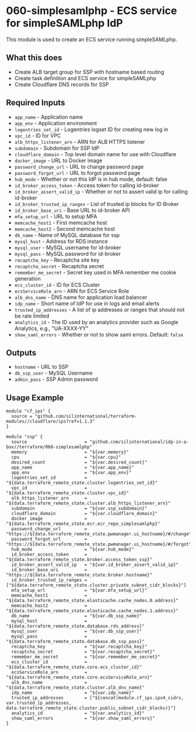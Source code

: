 # 060-simplesamlphp - ECS service for simpleSAMLphp IdP
This module is used to create an ECS service running simpleSAMLphp.

## What this does

 - Create ALB target group for SSP with hostname based routing
 - Create task definition and ECS service for simpleSAMLphp
 - Create Cloudflare DNS records for SSP

## Required Inputs

 - `app_name` - Application name
 - `app_env` - Application environment
 - `logentries_set_id` - Logentries logset ID for creating new log in
 - `vpc_id` - ID for VPC
 - `alb_https_listener_arn` - ARN for ALB HTTPS listener
 - `subdomain` - Subdomain for SSP IdP
 - `cloudflare_domain` - Top level domain name for use with Cloudflare
 - `docker_image` - URL to Docker image
 - `password_change_url` - URL to change password page
 - `password_forgot_url` - URL to forgot password page
 - `hub_mode` - Whether or not this IdP is in hub mode, default: false
 - `id_broker_access_token` - Access token for calling id-broker
 - `id_broker_assert_valid_ip` - Whether or not to assert valid ip for calling id-broker
 - `id_broker_trusted_ip_ranges` - List of trusted ip blocks for ID Broker
 - `id_broker_base_uri` - Base URL to id-broker API
 - `mfa_setup_url` - URL to setup MFA
 - `memcache_host1` - First memcache host
 - `memcache_host2` - Second memcache host
 - `db_name` - Name of MySQL database for ssp
 - `mysql_host` - Address for RDS instance
 - `mysql_user` - MySQL username for id-broker
 - `mysql_pass` - MySQL password for id-broker
 - `recaptcha_key` - Recaptcha site key
 - `recaptcha_secret` - Recaptcha secret
 - `remember_me_secret` - Secret key used in MFA remember me cookie generation
 - `ecs_cluster_id` - ID for ECS Cluster
 - `ecsServiceRole_arn` - ARN for ECS Service Role
 - `alb_dns_name` - DNS name for application load balancer
 - `idp_name` - Short name of IdP for use in logs and email alerts
 - `trusted_ip_addresses` - A list of ip addresses or ranges that should not be rate limited
 - `analytics_id` - The ID used by an analytics provider such as Google Analytics, e.g., "UA-XXXX-YY"
 - `show_saml_errors` - Whether or not to show saml errors. Default: `false`

## Outputs

 - `hostname` - URL to SSP
 - `db_ssp_user` - MySQL Username
 - `admin_pass` - SSP Admin password

## Usage Example

```hcl
module "cf_ips" {
  source = "github.com/silinternational/terraform-modules//cloudflare/ips?ref=1.1.3"
}

module "ssp" {
  source                      = "github.com/silinternational/idp-in-a-box//terraform/060-simplesamlphp"
  memory                      = "${var.memory}"
  cpu                         = "${var.cpu}"
  desired_count               = "${var.desired_count}"
  app_name                    = "${var.app_name}"
  app_env                     = "${var.app_env}"
  logentries_set_id           = "${data.terraform_remote_state.cluster.logentries_set_id}"
  vpc_id                      = "${data.terraform_remote_state.cluster.vpc_id}"
  alb_https_listener_arn      = "${data.terraform_remote_state.cluster.alb_https_listener_arn}"
  subdomain                   = "${var.ssp_subdomain}"
  cloudflare_domain           = "${var.cloudflare_domain}"
  docker_image                = "${data.terraform_remote_state.ecr.ecr_repo_simplesamlphp}"
  password_change_url         = "https://${data.terraform_remote_state.pwmanager.ui_hostname}/#/change"
  password_forgot_url         = "https://${data.terraform_remote_state.pwmanager.ui_hostname}/#/forgot"
  hub_mode                    = "${var.hub_mode}"
  id_broker_access_token      = "${data.terraform_remote_state.broker.access_token_ssp}"
  id_broker_assert_valid_ip   = "${var.id_broker_assert_valid_ip}"
  id_broker_base_uri          = "https://${data.terraform_remote_state.broker.hostname}"
  id_broker_trusted_ip_ranges = ["${data.terraform_remote_state.cluster.private_subnet_cidr_blocks}"]
  mfa_setup_url               = "${var.mfa_setup_url}"
  memcache_host1              = "${data.terraform_remote_state.elasticache.cache_nodes.0.address}"
  memcache_host2              = "${data.terraform_remote_state.elasticache.cache_nodes.1.address}"
  db_name                     = "${var.db_ssp_name}"
  mysql_host                  = "${data.terraform_remote_state.database.rds_address}"
  mysql_user                  = "${var.db_ssp_user}"
  mysql_pass                  = "${data.terraform_remote_state.database.db_ssp_pass}"
  recaptcha_key               = "${var.recaptcha_key}"
  recaptcha_secret            = "${var.recaptcha_secret}"
  remember_me_secret          = "${var.remember_me_secret}"
  ecs_cluster_id              = "${data.terraform_remote_state.core.ecs_cluster_id}"
  ecsServiceRole_arn          = "${data.terraform_remote_state.core.ecsServiceRole_arn}"
  alb_dns_name                = "${data.terraform_remote_state.cluster.alb_dns_name}"
  idp_name                    = "${var.idp_name}"
  trusted_ip_addresses        = ["${concat(module.cf_ips.ipv4_cidrs, var.trusted_ip_addresses, data.terraform_remote_state.cluster.public_subnet_cidr_blocks)}"]
  analytics_id                = "${var.analytics_id}"
  show_saml_errors            = "${var.show_saml_errors}"
}
```
